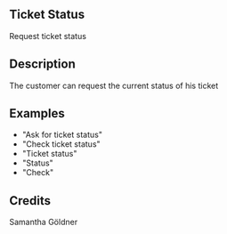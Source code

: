## Ticket Status
Request ticket status

## Description
The customer can request the current status of his ticket

## Examples
 - "Ask for ticket status"
 - "Check ticket status"
 - "Ticket status"
 - "Status"
 - "Check"


## Credits
Samantha Göldner


